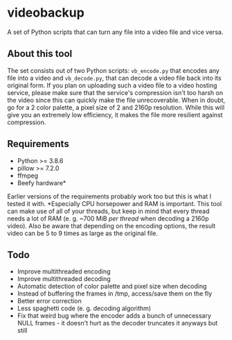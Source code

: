 # videobackup

A set of Python scripts that can turn any file into a video file and vice versa.

## About this tool

The set consists out of two Python scripts: ``vb_encode.py`` that encodes any file into a video and ``vb_decode.py``, that can decode a video file back into its original form.
If you plan on uploading such a video file to a video hosting service, please make sure that the service's compression isn't too harsh on the video since this can quickly make the file unrecoverable. When in doubt, go for a 2 color palette, a pixel size of 2 and 2160p resolution. While this will give you an extremely low efficiency, it makes the file more resilient against compression.

## Requirements

- Python >= 3.8.6
- pillow >= 7.2.0
- ffmpeg
- Beefy hardware*
  
Earlier versions of the requirements probably work too but this is what I tested it with.
\*Especially CPU horsepower and RAM is important. This tool can make use of all of your threads, but keep in mind that every thread needs a lot of RAM (e. g. ~700 MiB *per thread* when decoding a 2160p video). Also be aware that depending on the encoding options, the result video can be 5 to 9 times as large as the original file.

## Todo

- Improve multithreaded encoding
- Improve multithreaded decoding
- Automatic detection of color palette and pixel size when decoding
- Instead of buffering the frames in /tmp, access/save them on the fly
- Better error correction
- Less spaghetti code (e. g. decoding algorithm)
- Fix that weird bug where the encoder adds a bunch of unnecessary NULL frames - it doesn't hurt as the decoder truncates it anyways but still
